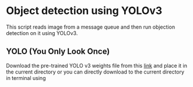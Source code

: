 # Object detection using YOLOv3
This script reads image from a message queue and then run objection detection on it using YOLOv3.

## YOLO (You Only Look Once)
 
 Download the pre-trained YOLO v3 weights file from this [link](https://pjreddie.com/media/files/yolov3.weights) and place it in the current directory or you can directly download to the current directory in terminal using
